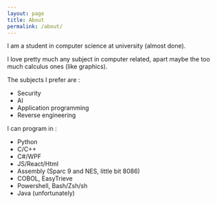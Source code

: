 ```yaml
---
layout: page
title: About
permalink: /about/
---
```


I am a student in computer science at university (almost done).

I love pretty much any subject in computer related, apart maybe the too much calculus ones (like graphics).

The subjects I prefer are :
- Security
- AI
- Application programming
- Reverse engineering

I can program in :
- Python
- C/C++
- C#/WPF
- JS/React/Html
- Assembly (Sparc 9 and NES, little bit 8086)
- COBOL, EasyTrieve
- Powershell, Bash/Zsh/sh
- Java (unfortunately)
